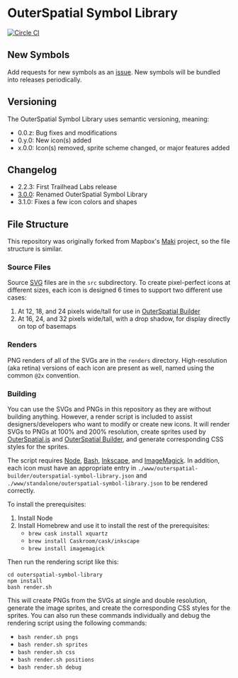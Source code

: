 # OuterSpatial Symbol Library

[![Circle CI](https://circleci.com/gh/trailheadlabs/outerspatial-symbol-library.svg?style=svg)](https://circleci.com/gh/trailheadlabs/outerspatial-symbol-library)

## New Symbols

Add requests for new symbols as an [issue](https://github.com/trailheadlabs/outerspatial-symbol-library/issues/new). New symbols will be bundled into releases periodically.

## Versioning

The OuterSpatial Symbol Library uses semantic versioning, meaning:

* 0.0.z: Bug fixes and modifications
* 0.y.0: New icon(s) added
* x.0.0: Icon(s) removed, sprite scheme changed, or major features added

## Changelog

- 2.2.3: First Trailhead Labs release
- [3.0.0](https://github.com/trailheadlabs/outerspatial-symbol-library/milestone/1?closed=1): Renamed OuterSpatial Symbol Library
- 3.1.0: Fixes a few icon colors and shapes

## File Structure

This repository was originally forked from Mapbox's [Maki](https://github.com/mapbox/maki) project, so the file structure is similar.

### Source Files

Source [SVG](http://en.wikipedia.org/wiki/Scalable_Vector_Graphics) files are in the `src` subdirectory. To create pixel-perfect icons at different sizes, each icon is designed 6 times to support two different use cases:

1. At 12, 18, and 24 pixels wide/tall for use in [OuterSpatial Builder](https://github.com/trailheadlabs/outerspatial-builder/)
2. At 16, 24, and 32 pixels wide/tall, with a drop shadow, for display directly on top of basemaps

### Renders

PNG renders of all of the SVGs are in the `renders` directory. High-resolution (aka retina) versions of each icon are present as well, named using the common `@2x` convention.

### Building

You can use the SVGs and PNGs in this repository as they are without building anything. However, a render script is included to assist designers/developers who want to modify or create new icons. It will render SVGs to PNGs at 100% and 200% resolution, create sprites used by [OuterSpatial.js](https://github.com/trailheadlabs/outerspatial.js) and [OuterSpatial Builder](https://github.com/trailheadlabs/outerspatial-builder), and generate corresponding CSS styles for the sprites.

The script requires [Node](https://nodejs.org), [Bash](http://www.gnu.org/software/bash/bash.html), [Inkscape](http://inkscape.org), and [ImageMagick](http://www.imagemagick.org/). In addition, each icon must have an appropriate entry in `./www/outerspatial-builder/outerspatial-symbol-library.json` and `./www/standalone/outerspatial-symbol-library.json` to be rendered correctly.

To install the prerequisites:

1. Install Node
2. Install Homebrew and use it to install the rest of the prerequisites:
   - `brew cask install xquartz`
   - `brew install Caskroom/cask/inkscape`
   - `brew install imagemagick`

Then run the rendering script like this:

```
cd outerspatial-symbol-library
npm install
bash render.sh
```

This will create PNGs from the SVGs at single and double resolution, generate the image sprites, and create the corresponding CSS styles for the sprites. You can also run these commands individually and debug the rendering script using the following commands:

- `bash render.sh pngs`
- `bash render.sh sprites`
- `bash render.sh css`
- `bash render.sh positions`
- `bash render.sh debug`
